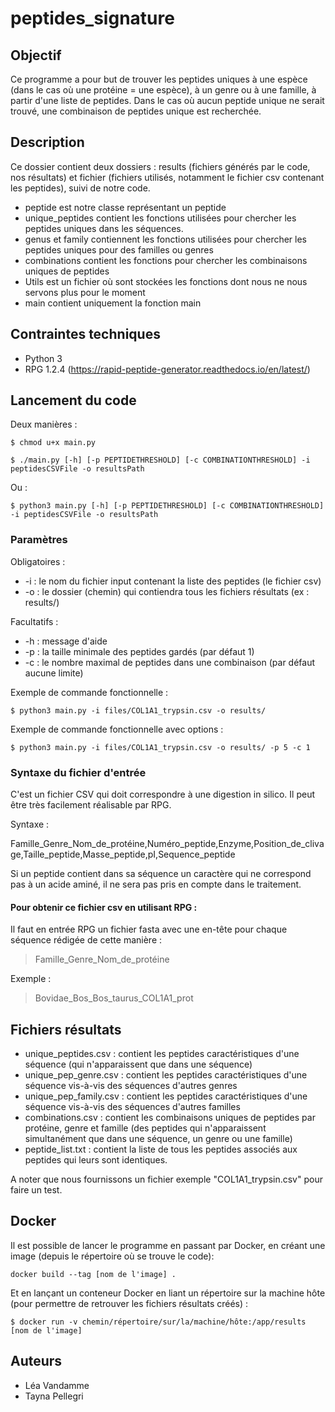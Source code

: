 # peptides_signature

## Objectif

Ce programme a pour but de trouver les peptides uniques à une espèce (dans le cas où une protéine = une espèce), à un genre ou à une famille, à partir d'une liste de peptides. Dans le cas où aucun peptide unique ne serait trouvé, une combinaison de peptides unique est recherchée. 

## Description

Ce dossier contient deux dossiers : results (fichiers générés par le code, nos résultats) et fichier (fichiers utilisés, notamment le fichier csv contenant les peptides), suivi de notre code.

- peptide est notre classe représentant un peptide
- unique_peptides contient les fonctions utilisées pour chercher les peptides uniques dans les séquences.
- genus et family contiennent les fonctions utilisées pour chercher les peptides uniques pour des familles ou genres
- combinations contient les fonctions pour chercher les combinaisons uniques de peptides
- Utils est un fichier où sont stockées les fonctions dont nous ne nous servons plus pour le moment
- main contient uniquement la fonction main

## Contraintes techniques

- Python 3
- RPG 1.2.4  (https://rapid-peptide-generator.readthedocs.io/en/latest/)

## Lancement du code

Deux manières :

`
$ chmod u+x main.py
`

`
$ ./main.py [-h] [-p PEPTIDETHRESHOLD] [-c COMBINATIONTHRESHOLD] -i peptidesCSVFile -o resultsPath
`

Ou :

`
$ python3 main.py [-h] [-p PEPTIDETHRESHOLD] [-c COMBINATIONTHRESHOLD] -i peptidesCSVFile -o resultsPath
`
### Paramètres

Obligatoires :
- -i : le nom du fichier input contenant la liste des peptides (le fichier csv)
- -o : le dossier (chemin) qui contiendra tous les fichiers résultats (ex : results/)

Facultatifs :
- -h : message d'aide
- -p : la taille minimale des peptides gardés (par défaut 1)
- -c : le nombre maximal de peptides dans une combinaison (par défaut aucune limite)


Exemple de commande fonctionnelle :

`
$ python3 main.py -i files/COL1A1_trypsin.csv -o results/
`

Exemple de commande fonctionnelle avec options :

`
$ python3 main.py -i files/COL1A1_trypsin.csv -o results/ -p 5 -c 1
`

### Syntaxe du fichier d'entrée

C'est un fichier CSV qui doit correspondre à une digestion in silico. Il peut être très facilement réalisable par RPG.

Syntaxe :

Famille_Genre_Nom_de_protéine,Numéro_peptide,Enzyme,Position_de_clivage,Taille_peptide,Masse_peptide,pI,Sequence_peptide

Si un peptide contient dans sa séquence un caractère qui ne correspond pas à un acide aminé, il ne sera pas pris en compte dans le traitement.

#### Pour obtenir ce fichier csv en utilisant RPG :

Il faut en entrée RPG un fichier fasta avec une en-tête pour chaque séquence rédigée de cette manière :

>Famille_Genre_Nom_de_protéine

Exemple :
>Bovidae_Bos_Bos_taurus_COL1A1_prot

## Fichiers résultats

- unique_peptides.csv : contient les peptides caractéristiques d'une séquence (qui n'apparaissent que dans une séquence)
- unique_pep_genre.csv : contient les peptides caractéristiques d'une séquence vis-à-vis des séquences d'autres genres 
- unique_pep_family.csv : contient les peptides caractéristiques d'une séquence vis-à-vis des séquences d'autres familles 
- combinations.csv : contient les combinaisons uniques de peptides par protéine, genre et famille (des peptides qui n'apparaissent simultanément que dans une séquence, un genre ou une famille)
- peptide_list.txt : contient la liste de tous les peptides associés aux peptides qui leurs sont identiques.  

A noter que nous fournissons un fichier exemple "COL1A1_trypsin.csv" pour faire un test.

## Docker

Il est possible de lancer le programme en passant par Docker, en créant une image (depuis le répertoire où se trouve le code):

`
docker build --tag [nom de l'image] .
`

Et en lançant un conteneur Docker en liant un répertoire sur la machine hôte (pour permettre de retrouver les fichiers résultats créés) :

`
$ docker run -v chemin/répertoire/sur/la/machine/hôte:/app/results [nom de l'image]
`

## Auteurs

- Léa Vandamme 
- Tayna Pellegri